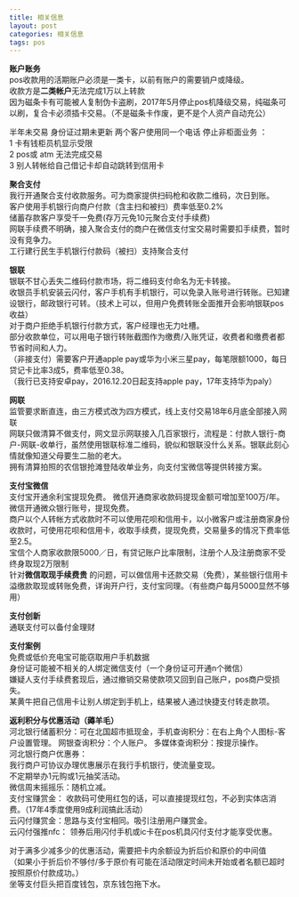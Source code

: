 ```yaml
---
title: 相关信息
layout: post
categories: 相关信息
tags: pos
---
```

**账户账务**  
pos收款用的活期账户必须是一类卡，以前有账户的需要销户或降级。   
收款方是**二类帐户**无法完成1万以上转款   
因为磁条卡有可能被人复制伪卡盗刷，2017年5月停止pos机降级交易，纯磁条可以刷，复合卡必须插卡交易。（不是磁条卡作废，更不是个人资产自动充公）  

半年未交易 身份证过期未更新 两个客户使用同一个电话 停止非柜面业务 ：  
1 卡有钱柜员机显示受限   
2 pos或 atm 无法完成交易   
3 别人转帐给自己借记卡却自动跳转到信用卡   
   
  **聚合支付**   
我行开通聚合支付收款服务。可为商家提供扫码枪和收款二维码，次日到账。  
客户使用手机银行向商户付款（含主扫和被扫）费率低至0.2%   
储蓄存款客户享受千一免费(存万元免10元聚合支付手续费)   
网联手续费不明确，接入聚合支付的商户在微信支付宝交易时需要扣手续费，暂时没有竞争力。  
工行建行民生手机银行付款码（被扫）支持聚合支付   
   
 **银联**   
 银联不甘心丢失二维码付款市场，将二维码支付命名为无卡转接。  
 收银员手机安装云闪付，客户手机有手机银行，可以免录入账号进行转账。已知建设银行，邮政银行可转。（技术上可以，但用户免费转账全面推开会影响银联pos收益）  
 对于商户拒绝手机银行付款方式，客户经理也无力吐槽。  
 部分收款单位，可以用电子银行转账截图作为缴费/入账凭证，收费者和缴费者都节省时间和人力。  
 （非接支付）需要客户开通apple pay或华为小米三星pay，每笔限额1000，每日贷记卡比率3成5，费率低至0.38。   
 （我行已支持安卓pay，2016.12.20日起支持apple pay，17年支持华为paly）    
 
**网联**   
 监管要求断直连，由三方模式改为四方模式，线上支付交易18年6月底全部接入网联    
 网联只做清算不做支付，网文显示网联接入几百家银行，流程是：付款人银行-商户-网联-收单行，虽然使用银联标准二维码，貌似和银联没什么关系。银联此刻心情就像知道父母要生二胎的老大。  
 拥有清算拍照的农信银抢滩登陆收单业务，向支付宝微信等提供转接方案。   
   
**支付宝微信**  
支付宝开通余利宝提现免费。 微信开通商家收款码提现金额可增加至100万/年。  微信开通微众银行账号，提现免费。  
商户以个人转帐方式收款时不可以使用花呗和信用卡，以小微客户或注册商家身份收款时，可使用花呗和信用卡，收取手续费，提现免费，交易量多的情况下费率低至2.5。  
宝信个人商家收款限5000／日，有贷记账户比率限制，注册个人及注册商家不受终身取现2万限制   
针对**微信取现手续费贵** 的问题，可以做信用卡还款交易（免费），某些银行信用卡溢缴款取现或转账免费，详询开户行，支付宝同理。（有些商户每月5000显然不够用）  
  
**支付创新**  
通联支付可以备付金理财    

**支付案例**  
免费或低价充电宝可能窃取用户手机数据  
身份证可能被不相关的人绑定微信支付（一个身份证可开通n个微信）  
嫌疑人支付手续费套现后，通过撤销交易使款项又回到自己账户，pos商户受损失。  
某黄牛把自己信用卡让别人绑定到手机上，结果被人通过快捷支付转走款项。  

**返利积分与优惠活动（薅羊毛）**  
河北银行储蓄积分：可在北国超市抵现金，手机查询积分：在右上角个人图标-客户设置管理。 网银查询积分：个人账户。 多媒体查询积分：按提示操作。    
河北银行商户优惠券：  
我行商户可协议办理优惠展示在我行手机银行，使流量变现。  
不定期举办1元购或1元抽奖活动。  
微信周末摇摇乐：随机立减。  
支付宝赚赏金： 收款码可使用红包的话，可以直接提现红包，不必到实体店消费。（17年4季度使用9成利润搞此活动）  
云闪付赚赏金：思路与支付宝相同。吸引注册用户赚赏金。    
云闪付强推nfc： 领券后用闪付手机或ic卡在pos机具闪付支付才能享受优惠。  
  
对于满多少减多少的优惠活动，需要把卡内余额设为折后价和原价的中间值  
（如果小于折后价不够付/多于原价有可能在活动限定时间未开始或者名额已超时按照原价付款成功。）   
坐等支付巨头把百度钱包，京东钱包拖下水。